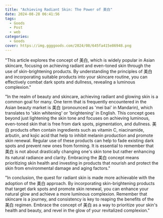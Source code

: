 ```yaml
---
title: "Achieving Radiant Skin: The Power of 美白"
date: 2024-08-28 06:41:56
tags:
  - Goods
  - Post
  - web
categories:
  - Goods
cover: https://img.ggggoods.com/2024/08/645fa415e86948.png
---
```


"This article explores the concept of 美白, which is widely popular in Asian skincare, focusing on achieving radiant and even-toned skin through the use of skin-brightening products. By understanding the principles of 美白 and incorporating suitable products into your skincare routine, you can effectively combat dark spots and dullness, revealing a luminous complexion."

"In the realm of beauty and skincare, achieving radiant and glowing skin is a common goal for many. One term that is frequently encountered in the Asian beauty market is 美白 (pronounced as 'mei bai' in Mandarin), which translates to 'skin whitening' or 'brightening' in English. This concept goes beyond just lightening the skin tone and focuses on achieving luminous, even-toned skin that is free from dark spots, pigmentation, and dullness. 美白 products often contain ingredients such as vitamin C, niacinamide, arbutin, and kojic acid that help to inhibit melanin production and promote skin renewal. Regular use of these products can help to fade existing dark spots and prevent new ones from forming. It is essential to remember that 美白 is not about drastically changing one's skin tone but rather enhancing its natural radiance and clarity. Embracing the 美白 concept means prioritizing skin health and investing in products that nourish and protect the skin from environmental damage and aging factors."

"In conclusion, the quest for radiant skin is made more achievable with the adoption of the 美白 approach. By incorporating skin-brightening products that target dark spots and promote skin renewal, you can enhance your natural glow and achieve a more luminous complexion. Remember that skincare is a journey, and consistency is key to reaping the benefits of the 美白 regimen. Embrace the concept of 美白 as a way to prioritize your skin's health and beauty, and revel in the glow of your revitalized complexion."

